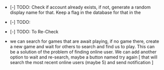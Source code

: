 



 
- [-] TODO: Check if account already exists, if not, generate a random display name for that. Keep a flag in the database for that in the 
- [-] TODO: 


- [-] TODO: To Re-Check
- we can search for games that are await playing, if no game there, create a new game and wait for others to search and find us to play.
This can be a solution of the problem of finding online user. We can add another option to wait and re-search, maybe a button named try again [ that will search the most recent online users (maybe 5) and send notification ]

